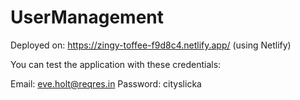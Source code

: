 # UserManagement

Deployed on: https://zingy-toffee-f9d8c4.netlify.app/ (using Netlify)

You can test the application with these credentials:

Email: eve.holt@reqres.in
Password: cityslicka